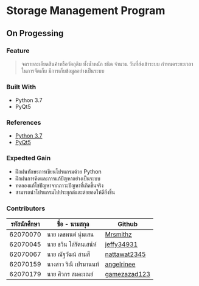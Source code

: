 # Storage Management Program
## On Progessing

### Feature
> จดรายละเอียดสินค้าหรือวัตถุดิบ ทั้งน้ำหนัก ชนิด จำนวน วันที่ส่งเข้าระบบ กำหนดระยะเวลาในการจัดเก็บ มีการเก็บข้อมูลอย่างเป็นระบบ

### Built With
 - Python 3.7
 - PyQt5

### References
 - [Python 3.7](https://docs.python.org/3.7/)
 - [PyQt5](https://www.riverbankcomputing.com/static/Docs/PyQt5/)

### Expedted Gain
 - ฝึกฝนทักษะการเขียนโปรแกรมด้วย Python
 - ฝึกฝนการคิดและการแก้ปัญหาอย่างเป็นระบบ
 - ทดลองแก้ไขปัญหาจากภาวะปัญหาที่เกิดขึ้นจริง
 - สามารถนำโปรแกรมไปประยุกต์และต่อยอดให้ดียิ่งขึ้น

### Contributors
|รหัสนักศึกษา| ชื่อ - นามสกุล | Github |
| -- | -- | -- |
| 62070070 | นาย เดชพนต์ นุ่นเสน | [Mrsmithz](https://github.com/Mrsmihz)
| 62070045 | นาย ชวิน โล่รัตนเสน่ห์ | [jeffy34931](https://github.com/jeffy34931)
| 62070067 | นาย ณัฐวัฒน์ สามสี | [nattawat2345](https://github.com/nattawat2345)
| 62070159 | นางสาว ริณี เปรมานนท์ | [angelrinee](https://github.com/angelrinee)
| 62070179 | นาย ศิวกร สมคะเณย์ | [gamezazad123](https://github.com/gamezazad123)
